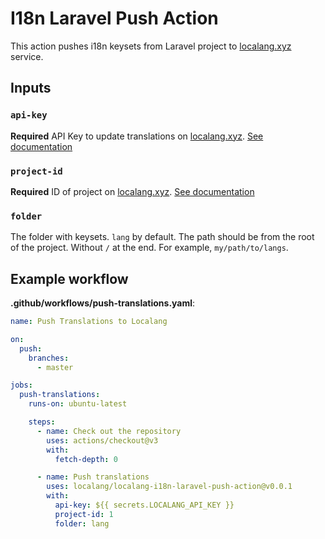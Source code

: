 # I18n Laravel Push Action

This action pushes i18n keysets from Laravel project to [localang.xyz](https://localang.xyz) service.

## Inputs

### `api-key`

**Required** API Key to update translations on [localang.xyz](https://localang.xyz). [See documentation](https://docs.localang.xyz/docs/localang/api#obtaining-a-token)

### `project-id`

**Required** ID of project on [localang.xyz](https://localang.xyz). [See documentation](https://docs.localang.xyz/docs/localang/api#project-id)

### `folder`

The folder with keysets. `lang` by default. The path should be from the root of the project. Without `/` at the end. For example, `my/path/to/langs`.

## Example workflow

**.github/workflows/push-translations.yaml**:

```yaml
name: Push Translations to Localang

on:
  push:
    branches:
      - master

jobs:
  push-translations:
    runs-on: ubuntu-latest

    steps:
      - name: Check out the repository
        uses: actions/checkout@v3
        with:
          fetch-depth: 0

      - name: Push translations
        uses: localang/localang-i18n-laravel-push-action@v0.0.1
        with:
          api-key: ${{ secrets.LOCALANG_API_KEY }}
          project-id: 1
          folder: lang
```